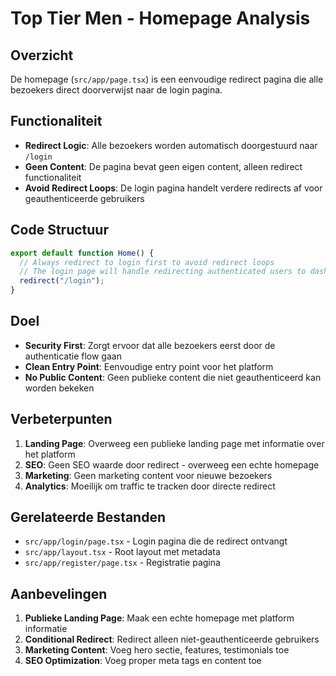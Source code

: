 # Top Tier Men - Homepage Analysis

## Overzicht
De homepage (`src/app/page.tsx`) is een eenvoudige redirect pagina die alle bezoekers direct doorverwijst naar de login pagina.

## Functionaliteit
- **Redirect Logic**: Alle bezoekers worden automatisch doorgestuurd naar `/login`
- **Geen Content**: De pagina bevat geen eigen content, alleen redirect functionaliteit
- **Avoid Redirect Loops**: De login pagina handelt verdere redirects af voor geauthenticeerde gebruikers

## Code Structuur
```typescript
export default function Home() {
  // Always redirect to login first to avoid redirect loops
  // The login page will handle redirecting authenticated users to dashboard
  redirect("/login");
}
```

## Doel
- **Security First**: Zorgt ervoor dat alle bezoekers eerst door de authenticatie flow gaan
- **Clean Entry Point**: Eenvoudige entry point voor het platform
- **No Public Content**: Geen publieke content die niet geauthenticeerd kan worden bekeken

## Verbeterpunten
1. **Landing Page**: Overweeg een publieke landing page met informatie over het platform
2. **SEO**: Geen SEO waarde door redirect - overweeg een echte homepage
3. **Marketing**: Geen marketing content voor nieuwe bezoekers
4. **Analytics**: Moeilijk om traffic te tracken door directe redirect

## Gerelateerde Bestanden
- `src/app/login/page.tsx` - Login pagina die de redirect ontvangt
- `src/app/layout.tsx` - Root layout met metadata
- `src/app/register/page.tsx` - Registratie pagina

## Aanbevelingen
1. **Publieke Landing Page**: Maak een echte homepage met platform informatie
2. **Conditional Redirect**: Redirect alleen niet-geauthenticeerde gebruikers
3. **Marketing Content**: Voeg hero sectie, features, testimonials toe
4. **SEO Optimization**: Voeg proper meta tags en content toe

